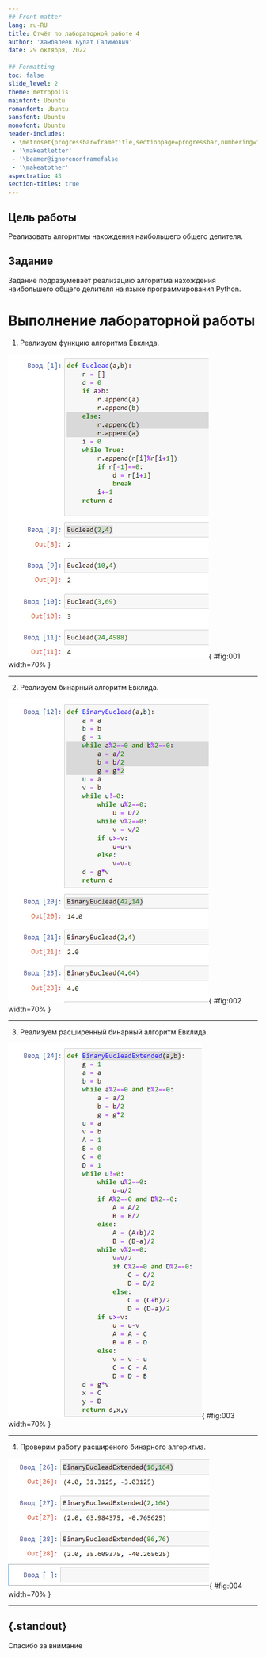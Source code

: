 ```yaml
---
## Front matter
lang: ru-RU
title: Отчёт по лабораторной работе 4
author: 'Хамбалеев Булат Галимович'
date: 29 октября, 2022

## Formatting
toc: false
slide_level: 2
theme: metropolis
mainfont: Ubuntu
romanfont: Ubuntu
sansfont: Ubuntu
monofont: Ubuntu
header-includes: 
 - \metroset{progressbar=frametitle,sectionpage=progressbar,numbering=fraction}
 - '\makeatletter'
 - '\beamer@ignorenonframefalse'
 - '\makeatother'
aspectratio: 43
section-titles: true
---
```


## Цель работы

Реализовать алгоритмы нахождения наибольшего общего делителя.

## Задание

Задание подразумевает реализацию алгоритма нахождения наибольшего общего делителя на языке программирования Python.

# Выполнение лабораторной работы

1. Реализуем функцию алгоритма Евклида.

![рис.1. Алгоритм.](images/1.jpg){ #fig:001 width=70% }

---

2. Реализуем бинарный алгоритм Евклида. 

![рис.2. Бинарный алгоритм.](images/2.jpg){ #fig:002 width=70% }

---

3. Реализуем расширенный бинарный алгоритм Евклида. 

![рис.3. Расширенный бинарный алгоритм.](images/3.jpg){ #fig:003 width=70% }

---

4. Проверим работу расширеного бинарного алгоритма. 

![рис.4. Проверка работы.](images/4.jpg){ #fig:004 width=70% }

---


## {.standout}

Спасибо за внимание
